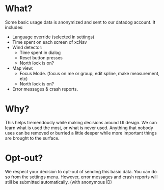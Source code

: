 # What?

Some basic usage data is anonymized and sent to our datadog account.
It includes:

- Language override (selected in settings)
- Time spent on each screen of xcNav
- Wind detector:
    - Time spent in dialog
    - Reset button presses
    - North lock is on?
- Map view:
    - Focus Mode. (focus on me or group, edit spline, make measurement, etc)
    - North lock is on?
- Error messages & crash reports.

# Why?

This helps tremendously while making decisions around UI design.
We can learn what is used the most, or what is never used. Anything that nobody uses can be removed or burried a little deeper while more important things are brought to the surface.

# Opt-out?

We respect your decision to opt-out of sending this basic data. You can do so from the settings menu.
However, error messages and crash reports will still be submitted automatically. (with anonymous ID)
